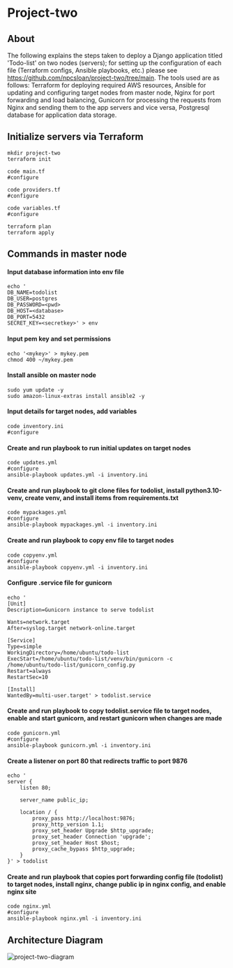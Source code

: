 # Project-two

## About
The following explains the steps taken to deploy a Django application titled 'Todo-list' on two nodes (servers); for setting up the configuration of each file (Terraform configs, Ansible playbooks, etc.) please see https://github.com/npcsloan/project-two/tree/main. The tools used are as follows: Terraform for deploying required AWS resources, Ansible for updating and configuring target nodes from master node, Nginx for port forwarding and load balancing, Gunicorn for processing the requests from Nginx and sending them to the app servers and vice versa, Postgresql database for application data storage.

## Initialize servers via Terraform
```
mkdir project-two
terraform init

code main.tf
#configure

code providers.tf
#configure

code variables.tf
#configure

terraform plan
terraform apply
```

## Commands in master node

#### Input database information into env file
```
echo '
DB_NAME=todolist
DB_USER=postgres
DB_PASSWORD=<pwd>
DB_HOST=<database>
DB_PORT=5432
SECRET_KEY=<secretkey>' > env
```
#### Input pem key and set permissions
```
echo '<mykey>' > mykey.pem
chmod 400 ~/mykey.pem
```
#### Install ansible on master node
```
sudo yum update -y
sudo amazon-linux-extras install ansible2 -y
```
#### Input details for target nodes, add variables
```
code inventory.ini
#configure
```
#### Create and run playbook to run initial updates on target nodes
```
code updates.yml
#configure
ansible-playbook updates.yml -i inventory.ini
```
#### Create and run playbook to git clone files for todolist, install python3.10-venv, create venv, and install items from requirements.txt
```
code mypackages.yml
#configure
ansible-playbook mypackages.yml -i inventory.ini
```
#### Create and run playbook to copy env file to target nodes
```
code copyenv.yml
#configure
ansible-playbook copyenv.yml -i inventory.ini
```
#### Configure .service file for gunicorn
```
echo '
[Unit]
Description=Gunicorn instance to serve todolist

Wants=network.target
After=syslog.target network-online.target

[Service]
Type=simple
WorkingDirectory=/home/ubuntu/todo-list
ExecStart=/home/ubuntu/todo-list/venv/bin/gunicorn -c /home/ubuntu/todo-list/gunicorn_config.py
Restart=always
RestartSec=10

[Install]
WantedBy=multi-user.target' > todolist.service
```
#### Create and run playbook to copy todolist.service file to target nodes, enable and start gunicorn, and restart gunicorn when changes are made
```
code gunicorn.yml
#configure
ansible-playbook gunicorn.yml -i inventory.ini
```
#### Create a listener on port 80 that redirects traffic to port 9876
```
echo '
server {
    listen 80;

    server_name public_ip;

    location / {
        proxy_pass http://localhost:9876;
        proxy_http_version 1.1;
        proxy_set_header Upgrade $http_upgrade;
        proxy_set_header Connection 'upgrade';
        proxy_set_header Host $host;
        proxy_cache_bypass $http_upgrade;
    }
}' > todolist
```
#### Create and run playbook that copies port forwarding config file (todolist) to target nodes, install nginx, change public ip in nginx config, and enable nginx site
```
code nginx.yml
#configure
ansible-playbook nginx.yml -i inventory.ini
```

## Architecture Diagram
![project-two-diagram](https://github.com/npcsloan/project-two/assets/123162008/d55090e3-1751-46c6-be1a-0e5aa4c59002)




